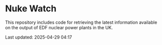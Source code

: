# Nuke Watch

This repository includes code for retrieving the latest information available on the output of EDF nuclear power plants in the UK.

Last updated: 2025-04-29 04:17